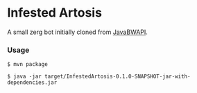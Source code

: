 #  Infested Artosis

A small zerg bot initially cloned from [JavaBWAPI](https://github.com/JavaBWAPI/jbwapi-java-template).

### Usage
```
$ mvn package

$ java -jar target/InfestedArtosis-0.1.0-SNAPSHOT-jar-with-dependencies.jar
```